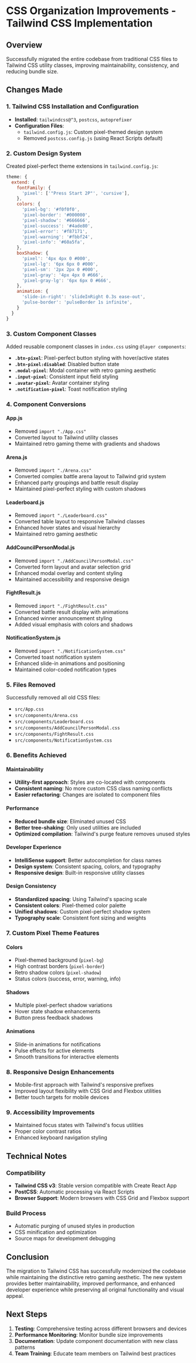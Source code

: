 # CSS Organization Improvements - Tailwind CSS Implementation

## Overview

Successfully migrated the entire codebase from traditional CSS files to Tailwind CSS utility classes, improving maintainability, consistency, and reducing bundle size.

## Changes Made

### 1. Tailwind CSS Installation and Configuration

- **Installed**: `tailwindcss@^3`, `postcss`, `autoprefixer`
- **Configuration Files**:
  - `tailwind.config.js`: Custom pixel-themed design system
  - Removed `postcss.config.js` (using React Scripts default)

### 2. Custom Design System

Created pixel-perfect theme extensions in `tailwind.config.js`:

```javascript
theme: {
  extend: {
    fontFamily: {
      'pixel': ['"Press Start 2P"', 'cursive'],
    },
    colors: {
      'pixel-bg': '#f0f0f0',
      'pixel-border': '#000000',
      'pixel-shadow': '#666666',
      'pixel-success': '#4ade80',
      'pixel-error': '#f87171',
      'pixel-warning': '#fbbf24',
      'pixel-info': '#60a5fa',
    },
    boxShadow: {
      'pixel': '4px 4px 0 #000',
      'pixel-lg': '6px 6px 0 #000',
      'pixel-sm': '2px 2px 0 #000',
      'pixel-gray': '4px 4px 0 #666',
      'pixel-gray-lg': '6px 6px 0 #666',
    },
    animation: {
      'slide-in-right': 'slideInRight 0.3s ease-out',
      'pulse-border': 'pulseBorder 1s infinite',
    }
  }
}
```

### 3. Custom Component Classes

Added reusable component classes in `index.css` using `@layer components`:

- **`.btn-pixel`**: Pixel-perfect button styling with hover/active states
- **`.btn-pixel:disabled`**: Disabled button state
- **`.modal-pixel`**: Modal container with retro gaming aesthetic
- **`.input-pixel`**: Consistent input field styling
- **`.avatar-pixel`**: Avatar container styling
- **`.notification-pixel`**: Toast notification styling

### 4. Component Conversions

#### App.js

- Removed `import "./App.css"`
- Converted layout to Tailwind utility classes
- Maintained retro gaming theme with gradients and shadows

#### Arena.js

- Removed `import "./Arena.css"`
- Converted complex battle arena layout to Tailwind grid system
- Enhanced party groupings and battle result display
- Maintained pixel-perfect styling with custom shadows

#### Leaderboard.js

- Removed `import "./Leaderboard.css"`
- Converted table layout to responsive Tailwind classes
- Enhanced hover states and visual hierarchy
- Maintained retro gaming aesthetic

#### AddCouncilPersonModal.js

- Removed `import "./AddCouncilPersonModal.css"`
- Converted form layout and avatar selection grid
- Enhanced modal overlay and content styling
- Maintained accessibility and responsive design

#### FightResult.js

- Removed `import "./FightResult.css"`
- Converted battle result display with animations
- Enhanced winner announcement styling
- Added visual emphasis with colors and shadows

#### NotificationSystem.js

- Removed `import "./NotificationSystem.css"`
- Converted toast notification system
- Enhanced slide-in animations and positioning
- Maintained color-coded notification types

### 5. Files Removed

Successfully removed all old CSS files:

- `src/App.css`
- `src/components/Arena.css`
- `src/components/Leaderboard.css`
- `src/components/AddCouncilPersonModal.css`
- `src/components/FightResult.css`
- `src/components/NotificationSystem.css`

### 6. Benefits Achieved

#### Maintainability

- **Utility-first approach**: Styles are co-located with components
- **Consistent naming**: No more custom CSS class naming conflicts
- **Easier refactoring**: Changes are isolated to component files

#### Performance

- **Reduced bundle size**: Eliminated unused CSS
- **Better tree-shaking**: Only used utilities are included
- **Optimized compilation**: Tailwind's purge feature removes unused styles

#### Developer Experience

- **IntelliSense support**: Better autocompletion for class names
- **Design system**: Consistent spacing, colors, and typography
- **Responsive design**: Built-in responsive utility classes

#### Design Consistency

- **Standardized spacing**: Using Tailwind's spacing scale
- **Consistent colors**: Pixel-themed color palette
- **Unified shadows**: Custom pixel-perfect shadow system
- **Typography scale**: Consistent font sizing and weights

### 7. Custom Pixel Theme Features

#### Colors

- Pixel-themed background (`pixel-bg`)
- High contrast borders (`pixel-border`)
- Retro shadow colors (`pixel-shadow`)
- Status colors (success, error, warning, info)

#### Shadows

- Multiple pixel-perfect shadow variations
- Hover state shadow enhancements
- Button press feedback shadows

#### Animations

- Slide-in animations for notifications
- Pulse effects for active elements
- Smooth transitions for interactive elements

### 8. Responsive Design Enhancements

- Mobile-first approach with Tailwind's responsive prefixes
- Improved layout flexibility with CSS Grid and Flexbox utilities
- Better touch targets for mobile devices

### 9. Accessibility Improvements

- Maintained focus states with Tailwind's focus utilities
- Proper color contrast ratios
- Enhanced keyboard navigation styling

## Technical Notes

### Compatibility

- **Tailwind CSS v3**: Stable version compatible with Create React App
- **PostCSS**: Automatic processing via React Scripts
- **Browser Support**: Modern browsers with CSS Grid and Flexbox support

### Build Process

- Automatic purging of unused styles in production
- CSS minification and optimization
- Source maps for development debugging

## Conclusion

The migration to Tailwind CSS has successfully modernized the codebase while maintaining the distinctive retro gaming aesthetic. The new system provides better maintainability, improved performance, and enhanced developer experience while preserving all original functionality and visual appeal.

## Next Steps

1. **Testing**: Comprehensive testing across different browsers and devices
2. **Performance Monitoring**: Monitor bundle size improvements
3. **Documentation**: Update component documentation with new class patterns
4. **Team Training**: Educate team members on Tailwind best practices
